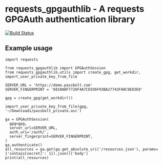 requests_gpgauthlib - A requests GPGAuth authentication library
===============================================================

[![Build Status](https://travis-ci.org/liip/requests_gpgauthlib.svg?branch=master)](https://travis-ci.org/liip/requests_gpgauthlib)

Example usage
-------------

```
import requests

from requests_gpgauthlib import GPGAuthSession
from requests_gpgauthlib.utils import create_gpg, get_workdir, import_user_private_key_from_file

SERVER_URL = 'https://demo.passbolt.com'
SERVER_FINGERPRINT = '6810A8F7728F4A7CE936F93BA27743FA0C9E83E0'

gpg = create_gpg(get_workdir())

import_user_private_key_from_file(gpg, '~/Downloads/passbolt_private.asc')

ga = GPGAuthSession(
  gpg=gpg,
  server_url=SERVER_URL,
  auth_uri='/auth/',
  server_fingerprint=SERVER_FINGERPRINT,
)
ga.authenticate()
all_resources = ga.get(ga.get_absolute_uri('/resources.json'), params={'contain[secret]': 1}).json()['body']
print(all_resources)
```
